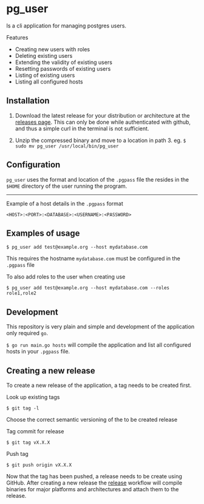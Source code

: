 # pg_user

Is a cli application for managing postgres users.

Features

- Creating new users with roles
- Deleting existing users
- Extending the validity of existing users
- Resetting passwords of existing users
- Listing of existing users
- Listing all configured hosts

## Installation

1. Download the latest release for your distribution or architecture at the [releases page](https://github.com/hiperdk/pg_user/releases/latest). This can only be done while authenticated with github, and thus a simple curl in the terminal is not sufficient.

2. Unzip the compressed binary and move to a location in path
   3. eg. `$ sudo mv pg_user /usr/local/bin/pg_user`

## Configuration

`pg_user` uses the format and location of the `.pgpass` file the resides in the `$HOME` directory of the user running the program.

---

Example of a host details in the `.pgpass` format

```
<HOST>:<PORT>:<DATABASE>:<USERNAME>:<PASSWORD>
```

## Examples of usage

`$ pg_user add test@example.org --host mydatabase.com`

This requires the hostname `mydatabase.com` must be configured in the `.pgpass` file

To also add roles to the user when creating use

`$ pg_user add test@example.org --host mydatabase.com --roles role1,role2`

## Development

This repository is very plain and simple and development of the application only required `go`.

`$ go run main.go hosts` will compile the application and list all configured hosts in your `.pgpass` file.

## Creating a new release

To create a new release of the application, a tag needs to be created first.

Look up existing tags

`$ git tag -l`

Choose the correct semantic versioning of the to be created release

Tag commit for release

`$ git tag vX.X.X`

Push tag

`$ git push origin vX.X.X`

Now that the tag has been pushed, a release needs to be create using GitHub. After creating a new release the [release](.github/workflows/release.yml) workflow will compile binaries for major platforms and architectures and attach them to the release.
